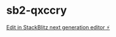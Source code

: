 # sb2-qxccry

[Edit in StackBlitz next generation editor ⚡️](https://stackblitz.com/~/github.com/61654748/sb2-qxccry)